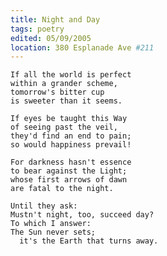 ```yaml
---
title: Night and Day
tags: poetry
edited: 05/09/2005
location: 380 Esplanade Ave #211
---
```


    If all the world is perfect
    within a grander scheme,
    tomorrow's bitter cup
    is sweeter than it seems.

    If eyes be taught this Way
    of seeing past the veil,
    they'd find an end to pain;
    so would happiness prevail!

    For darkness hasn't essence
    to bear against the Light;
    whose first arrows of dawn
    are fatal to the night.

    Until they ask:
    Mustn't night, too, succeed day?
    To which I answer:
    The Sun never sets;
      it's the Earth that turns away.


